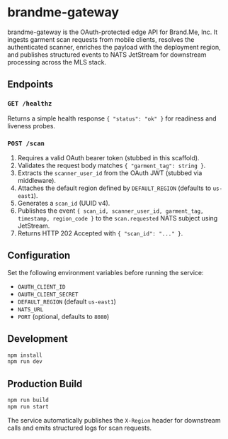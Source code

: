 # brandme-gateway

brandme-gateway is the OAuth-protected edge API for Brand.Me, Inc. It ingests garment scan requests from mobile clients, resolves the authenticated scanner, enriches the payload with the deployment region, and publishes structured events to NATS JetStream for downstream processing across the MLS stack.

## Endpoints

### `GET /healthz`
Returns a simple health response `{ "status": "ok" }` for readiness and liveness probes.

### `POST /scan`
1. Requires a valid OAuth bearer token (stubbed in this scaffold).
2. Validates the request body matches `{ "garment_tag": string }`.
3. Extracts the `scanner_user_id` from the OAuth JWT (stubbed via middleware).
4. Attaches the default region defined by `DEFAULT_REGION` (defaults to `us-east1`).
5. Generates a `scan_id` (UUID v4).
6. Publishes the event `{ scan_id, scanner_user_id, garment_tag, timestamp, region_code }` to the `scan.requested` NATS subject using JetStream.
7. Returns HTTP 202 Accepted with `{ "scan_id": "..." }`.

## Configuration

Set the following environment variables before running the service:

- `OAUTH_CLIENT_ID`
- `OAUTH_CLIENT_SECRET`
- `DEFAULT_REGION` (default `us-east1`)
- `NATS_URL`
- `PORT` (optional, defaults to `8080`)

## Development

```bash
npm install
npm run dev
```

## Production Build

```bash
npm run build
npm run start
```

The service automatically publishes the `X-Region` header for downstream calls and emits structured logs for scan requests.
